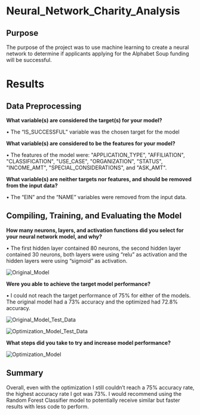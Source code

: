 # Neural_Network_Charity_Analysis

## Purpose
The purpose of the project was to use machine learning to create a neural network to determine if applicants applying for the Alphabet Soup funding will be successful. 

# Results 

## Data Preprocessing

 **What variable(s) are considered the target(s) for your model?**
 
•	The “IS_SUCCESSFUL” variable was the chosen target for the model

**What variable(s) are considered to be the features for your model?**

•	The features of the model were: "APPLICATION_TYPE", "AFFILIATION", "CLASSIFICATION", "USE_CASE", "ORGANIZATION", "STATUS", "INCOME_AMT", "SPECIAL_CONSIDERATIONS", and "ASK_AMT".

**What variable(s) are neither targets nor features, and should be removed from the input data?**

•	The “EIN” and the “NAME” variables were removed from the input data.

## Compiling, Training, and Evaluating the Model

**How many neurons, layers, and activation functions did you select for your neural network model, and why?**

•	The first hidden layer contained 80 neurons, the second hidden layer contained 30 neurons, both layers were using “relu” as activation and the hidden layers were using “sigmoid” as activation.

![Original_Model](https://user-images.githubusercontent.com/118132063/231339721-2e00a35e-1515-4733-a85e-75e93518250d.png)

**Were you able to achieve the target model performance?**

•	I could not reach the target performance of 75% for either of the models. The original model had a 73% accuracy and the optimized had 72.8% accuracy.

![Original_Model_Test_Data](https://user-images.githubusercontent.com/118132063/231340076-c9f6c358-d04a-45c3-aa3a-af0dbd308812.png)

![Optimization_Model_Test_Data](https://user-images.githubusercontent.com/118132063/231340693-997b0098-5ea7-4651-aff9-293f747d8b46.png)

**What steps did you take to try and increase model performance?**

![Optimization_Model](https://user-images.githubusercontent.com/118132063/231341012-13e4fa69-d612-42ff-89b6-e8724adcbe73.png)

## Summary
Overall, even with the optimization I still couldn’t reach a 75% accuracy rate, the highest accuracy rate I got was 73%.  I would recommend using the Random Forest Classifier model to potentially receive similar but faster results with less code to perform.


